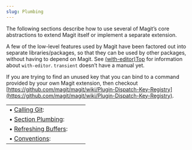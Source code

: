 ```yaml
---
slug: Plumbing
---
```


The following sections describe how to use several of Magit’s core abstractions to extend Magit itself or implement a separate extension.

A few of the low-level features used by Magit have been factored out into separate libraries/packages, so that they can be used by other packages, without having to depend on Magit. See [(with-editor)Top](https://magit.vc/manual/with-editor.html#Top) for information about `with-editor`. `transient` doesn’t have a manual yet.

If you are trying to find an unused key that you can bind to a command provided by your own Magit extension, then checkout [https://github.com/magit/magit/wiki/Plugin-Dispatch-Key-Registry](https://github.com/magit/magit/wiki/Plugin-Dispatch-Key-Registry).

|                                                         |    |    |
| :------------------------------------------------------ | -- | :- |
| • [Calling Git](/docs/magit/Calling-Git):               |    |    |
| • [Section Plumbing](/docs/magit/Section-Plumbing):     |    |    |
| • [Refreshing Buffers](/docs/magit/Refreshing-Buffers): |    |    |
| • [Conventions](/docs/magit/Conventions):               |    |    |
